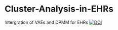 # Cluster-Analysis-in-EHRs
Intergration of VAEs and DPMM for EHRs
[![DOI](https://zenodo.org/badge/919570239.svg)](https://doi.org/10.5281/zenodo.14709292)
